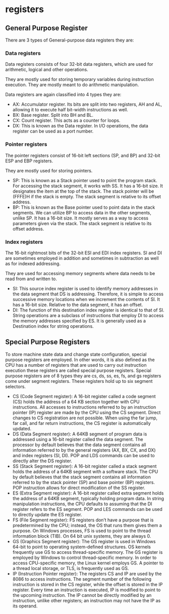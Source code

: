 # registers

## General Purpose Register

There are 3 types of General-purpose data registers they are:

### Data registers

Data registers consists of four 32-bit data registers, which are used for arithmetic, logical and other operations.

They are mostly used for storing temporary variables during instruction execution. They are mostly meant to do arithmetic manipulation.

Data registers are again classified into 4 types they are:

- AX: Accumulator register. Its bits are split into two registers, AH and AL, allowing it to execute half bit-width instructions as well.
- BX: Base register. Split into BH and BL.
- CX: Count register. This acts as a counter for loops.
- DX: This is known as the Data register. In I/O operations, the data register can be used as a port number.

### Pointer registers

The pointer registers consist of 16-bit left sections (SP, and BP) and 32-bit ESP and EBP registers.

They are mostly used for storing pointers.

- SP: This is known as a Stack pointer used to point the program stack. For accessing the stack segment, it works with SS. It has a 16-bit size. It designates the item at the top of the stack. The stack pointer will be (FFFE)H if the stack is empty. The stack segment is relative to its offset address.
- BP: This is known as the Base pointer used to point data in the stack segments. We can utilize BP to access data in the other segments, unlike SP. It has a 16-bit size. It mostly serves as a way to access parameters given via the stack. The stack segment is relative to its offset address.

### Index registers

The 16-bit rightmost bits of the 32-bit ESI and EDI index registers. SI and DI are sometimes employed in addition and sometimes in subtraction as well as for indexed addressing.

They are used for accessing memory segments where data needs to be read from and written to.

- SI: This source index register is used to identify memory addresses in the data segment that DS is addressing. Therefore, it is simple to access successive memory locations when we increment the contents of SI. It has a 16-bit size. Relative to the data segment, it has an offset.
- DI: The function of this destination index register is identical to that of SI. String operations are a subclass of instructions that employ DI to access the memory addresses specified by ES. It is generally used as a Destination index for string operations.

## Special Purpose Registers

To store machine state data and change state configuration, special purpose registers are employed. In other words, it is also defined as the CPU has a number of registers that are used to carry out instruction execution these registers are called special purpose registers. Special purpose registers are of 8 types they are cs, ds, ss, es, fs, and gs registers come under segment registers. These registers hold up to six segment selectors.

- CS (Code Segment register): A 16-bit register called a code segment (CS) holds the address of a 64 KB section together with CPU instructions. All accesses to instructions referred to by an instruction pointer (IP) register are made by the CPU using the CS segment. Direct changes to CS registration are not possible. When using the far jump, far call, and far return instructions, the CS register is automatically updated.
- DS (Data Segment register): A 64KB segment of program data is addressed using a 16-bit register called the data segment. The processor by default believes that the data segment contains all information referred to by the general registers (AX, BX, CX, and DX) and index registers (SI, DI). POP and LDS commands can be used to directly alter the DS register.
- SS (Stack Segment register): A 16-bit register called a stack segment holds the address of a 64KB segment with a software stack. The CPU by default believes that the stack segment contains all information referred to by the stack pointer (SP) and base pointer (BP) registers. POP instruction allows for direct modification of the SS register.
- ES (Extra Segment register): A 16-bit register called extra segment holds the address of a 64KB segment, typically holding program data. In string manipulation instructions, the CPU defaults to assuming that the DI register refers to the ES segment. POP and LES commands can be used to directly update the ES register.
- FS (File Segment register): FS registers don’t have a purpose that is predetermined by the CPU; instead, the OS that runs them gives them a purpose. On Windows processes, FS is used to point to the thread information block (TIB). On 64 bit unix systems, they are always 0.
- GS (Graphics Segment register): The GS register is used in Windows 64-bit to point to operating system-defined structures. OS kernels frequently use GS to access thread-specific memory. The GS register is employed by Windows to control thread-specific memory. In order to access CPU-specific memory, the Linux kernel employs GS. A pointer to a thread local storage, or TLS, is frequently used as GS.
- IP (Instruction Pointer register): The registers CS and IP are used by the 8086 to access instructions. The segment number of the following instruction is stored in the CS register, while the offset is stored in the IP register. Every time an instruction is executed, IP is modified to point to the upcoming instruction. The IP cannot be directly modified by an instruction, unlike other registers; an instruction may not have the IP as its operand.
